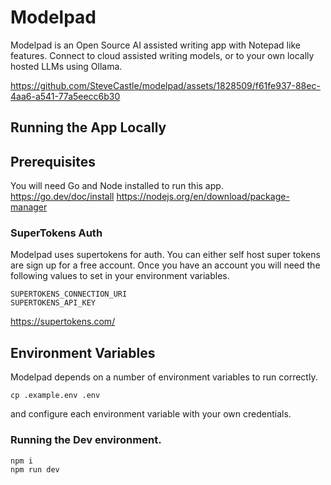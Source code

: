 # Modelpad

Modelpad is an Open Source AI assisted writing app with Notepad like features. Connect to cloud assisted writing models, or to your own locally hosted LLMs using Ollama.

https://github.com/SteveCastle/modelpad/assets/1828509/f61fe937-88ec-4aa6-a541-77a5eecc6b30

## Running the App Locally

## Prerequisites

You will need Go and Node installed to run this app.
https://go.dev/doc/install
https://nodejs.org/en/download/package-manager

### SuperTokens Auth

Modelpad uses supertokens for auth. You can either self host super tokens are sign up for a free account.
Once you have an account you will need the following values to set in your environment variables.

```
SUPERTOKENS_CONNECTION_URI
SUPERTOKENS_API_KEY
```

https://supertokens.com/

## Environment Variables

Modelpad depends on a number of environment variables to run correctly.

```
cp .example.env .env
```

and configure each environment variable with your own credentials.

### Running the Dev environment.

```
npm i
npm run dev
```
